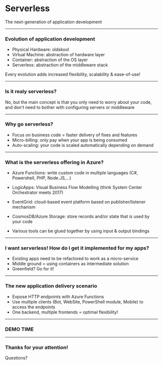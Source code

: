# Serverless

The next-generation of application development

---

### Evolution of application development

- Physical Hardware: oldskool
- Virtual Machine: abstraction of hardware layer
- Container: abstraction of the OS layer
- Serverless: abstraction of the middleware stack

Every evolution adds increased flexibility, scalability & ease-of-use!

---

### Is it realy serverless?

No, but the main concept is that you only need to worry about your code, and don't need to bother with configuring servers or middleware

---

### Why go serverless?

- Focus on business code = faster delivery of fixes and features
- Micro-billing: only pay when your app is being consumed
- Auto-scaling: your code is scaled automatically depending on demand

---

### What is the serverless offering in Azure?

- Azure Functions: write custom code in multiple languages (C#, Powershell, PHP, Node.JS,...)
- LogicApps: Visual Business Flow Modelling (think System Center Orchestrator meets 2017)
- EventGrid: cloud-based event platform based on publisher/listener mechanism
- CosmosDB/Azure Storage: store records and/or state that is used by your code

- Various tools can be glued together by using input & output bindings

---

### I want serverless! How do I get it implemented for my apps?

- Existing apps need to be refactored to work as a micro-service
- Middle ground = using containers as intermediate solution
- Greenfield? Go for it!

---

### The new application delivery scenario

- Expose HTTP endpoints with Azure Functions
- Use multiple clients (Bot, WebSite, PowerShell module, Mobile) to access the endpoints
- One backend, multiple frontends = optimal flexibility!

---

### DEMO TIME

---

### Thanks for your attention!

Questions?